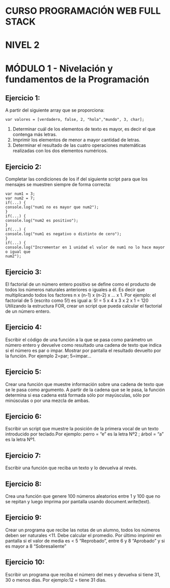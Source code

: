# CURSO PROGRAMACIÓN WEB FULL STACK
# NIVEL 2
# MÓDULO 1 - Nivelación y fundamentos de la Programación

## Ejercicio 1:
A partir del siguiente array que se proporciona:
```
var valores = [verdadero, false, 2, "hola","mundo", 3, char];
```
1. Determinar cuál de los elementos de texto es mayor, es decir el que contenga más
letras.
2. Imprimir los elementos de menor a mayor cantidad de letras.
3. Determinar el resultado de las cuatro operaciones matemáticas realizadas con los dos
elementos numéricos.

## Ejercicio 2:
Completar las condiciones de los if del siguiente script para que los mensajes se muestren
siempre de forma correcta:
```
var num1 = 3;
var num2 = 7;
if(...) {
console.log("num1 no es mayor que num2");
}
if(...) {
console.log("num2 es positivo");
}
if(...) {
console.log("num1 es negativo o distinto de cero");
}
if(...) {
console.log("Incrementar en 1 unidad el valor de num1 no lo hace mayor o igual que
num2");
 ```

## Ejercicio 3:
El factorial de un número entero positivo se define como el producto de todos los números
naturales anteriores o iguales a él. Es decir que multiplicando todos los factores n x (n-1) x (n-2)
x ... x 1. Por ejemplo: el factorial de 5 (escrito como 5!) es igual a: 5! = 5 x 4 x 3 x 2 x 1 = 120
Utilizando la estructura FOR, crear un script que pueda calcular el factorial de un número
entero.

## Ejercicio 4:
Escribir el código de una función a la que se pasa como parámetro un número entero y
devuelve como resultado una cadena de texto que indica si el número es par o impar. Mostrar
por pantalla el resultado devuelto por la función.
Por ejemplo 2=par; 5=impar…

## Ejercicio 5:
Crear una función que muestre información sobre una cadena de texto que se le pasa como
argumento. A partir de la cadena que se le pasa, la función determina si esa cadena está
formada sólo por mayúsculas, sólo por minúsculas o por una mezcla de ambas.

## Ejercicio 6:
Escribir un script que muestre la posición de la primera vocal de un texto introducido por
teclado.Por ejemplo: perro = “e” es la letra Nº2 ; árbol = “a” es la letra Nº1.

## Ejercicio 7:
Escribir una función que reciba un texto y lo devuelva al revés.

## Ejercicio 8:
Crea una función que genere 100 números aleatorios entre 1 y 100 que no se repitan y luego
imprima por pantalla usando document.write(text).

## Ejercicio 9:
Crear un programa que recibe las notas de un alumno, todos los números deben ser naturales
<11. Debe calcular el promedio. Por último imprimir en pantalla si el valor de media es < 5
“Reprobado”, entre 6 y 8 “Aprobado” y si es mayor a 8 “Sobresaliente”

## Ejercicio 10:
Escribir un programa que reciba el número del mes y devuelva si tiene 31, 30 o menos días.
Por ejemplo:12 = tiene 31 días.

